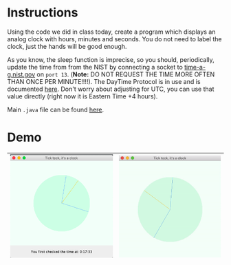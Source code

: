 # Instructions
Using the code we did in class today, create a program which displays an analog clock with hours, minutes and seconds.  You do not need to label the clock, just the hands will be good enough. 

As you know, the sleep function is imprecise, so you should, periodically, update the time from from the NIST by connecting a socket to [time-a-g.nist.gov](time-a-g.nist.gov) on `port 13`. (**Note:** DO NOT REQUEST THE TIME MORE OFTEN THAN ONCE PER MINUTE!!!!). The DayTime Protocol is in use and is documented [here](https://tools.ietf.org/html/rfc867).  Don't worry about adjusting for UTC, you can use that value directly (right now it is Eastern Time +4 hours).

Main `.java` file can be found [here](https://github.com/mkarroqe/Java-CS3913/blob/master/HW5_Analog_Clock/src/com/example/hw5_analog_clock/HW5_Analog_Clock.java).

# Demo
| ![](demos/wdigital.png) | ![](demos/demo.gif) |
| - | - |

